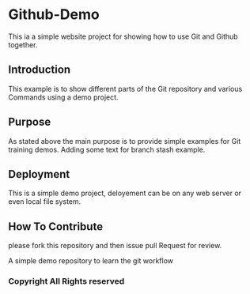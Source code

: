 # Github-Demo

This ia a simple website project for
showing how to use Git and Github together.

## Introduction

This example is to show different parts 
of the Git repository and various Commands
using a demo project.

## Purpose

As stated above the main purpose is to
provide simple examples for Git training
demos. Adding some text for branch stash example.

## Deployment

This is a simple demo project, deloyement
can be on any web server or even local
file system.

## How To Contribute

please fork this repository and then issue pull Request for
review.

A simple demo repository to learn the git workflow

### Copyright All Rights reserved
